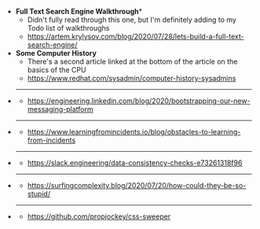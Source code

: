 - **Full Text Search Engine Walkthrough***
  - Didn't fully read through this one, but I'm definitely adding to my Todo list of walkthroughs
  - https://artem.krylysov.com/blog/2020/07/28/lets-build-a-full-text-search-engine/
- **Some Computer History**
  - There's a second article linked at the bottom of the article on the basics of the CPU
  - https://www.redhat.com/sysadmin/computer-history-sysadmins
- *****
  - https://engineering.linkedin.com/blog/2020/bootstrapping-our-new-messaging-platform
- *****
  - https://www.learningfromincidents.io/blog/obstacles-to-learning-from-incidents
- *****
  - https://slack.engineering/data-consistency-checks-e73261318f96
- *****
  - https://surfingcomplexity.blog/2020/07/20/how-could-they-be-so-stupid/
- *****
  - https://github.com/propjockey/css-sweeper